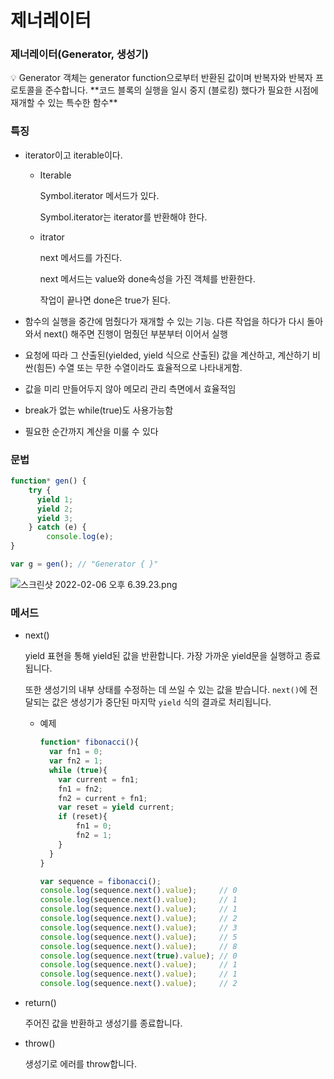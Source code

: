 # 제너레이터

### 제너레이터(Generator, 생성기)

<aside>
💡 Generator 객체는 generator function으로부터 반환된 값이며 반복자와 반복자 프로토콜을 준수합니다.
**코드 블록의 실행을 일시 중지 (블로킹) 했다가 필요한 시점에 재개할 수 있는 특수한 함수**

</aside>

### 특징

- iterator이고 iterable이다.
    - Iterable
        
        Symbol.iterator 메서드가 있다.
        
        Symbol.iterator는 iterator를 반환해야 한다.
        
    - itrator
        
        next 메서드를 가진다.
        
        next 메서드는 value와 done속성을 가진 객체를 반환한다.
        
        작업이 끝나면 done은 true가 된다.
        
- 함수의 실행을 중간에 멈췄다가 재개할 수 있는 기능. 다른 작업을 하다가 다시 돌아와서 next() 해주면 진행이 멈췄던 부분부터 이어서 실행
- 요청에 따라 그 산출된(yielded, yield 식으로 산출된) 값을 계산하고, 계산하기 비싼(힘든) 수열 또는 무한 수열이라도 효율적으로 나타내게함.
- 값을 미리 만들어두지 않아 메모리 관리 측면에서 효율적임
- break가 없는 while(true)도 사용가능함
- 필요한 순간까지 계산을 미룰 수 있다

### 문법

```jsx
function* gen() {
	try {
	  yield 1;
	  yield 2;
	  yield 3;
	} catch (e) {
		console.log(e);
}

var g = gen(); // "Generator { }"
```

![스크린샷 2022-02-06 오후 6.39.23.png](%E1%84%8C%E1%85%A6%E1%84%82%E1%85%A5%E1%84%85%E1%85%A6%E1%84%8B%E1%85%B5%E1%84%90%E1%85%A5%202127d/%E1%84%89%E1%85%B3%E1%84%8F%E1%85%B3%E1%84%85%E1%85%B5%E1%86%AB%E1%84%89%E1%85%A3%E1%86%BA_2022-02-06_%E1%84%8B%E1%85%A9%E1%84%92%E1%85%AE_6.39.23.png)

### 메서드

- next()
    
    yield 표현을 통해 yield된 값을 반환합니다. 가장 가까운 yield문을 실행하고 종료됩니다.
    
    또한 생성기의 내부 상태를 수정하는 데 쓰일 수 있는 값을 받습니다. `next()`에 전달되는 값은 생성기가 중단된 마지막 `yield` 식의 결과로 처리됩니다.
    
    - 예제
        
        ```jsx
        function* fibonacci(){
          var fn1 = 0;
          var fn2 = 1;
          while (true){
            var current = fn1;
            fn1 = fn2;
            fn2 = current + fn1;
            var reset = yield current;
            if (reset){
                fn1 = 0;
                fn2 = 1;
            }
          }
        }
        
        var sequence = fibonacci();
        console.log(sequence.next().value);     // 0
        console.log(sequence.next().value);     // 1
        console.log(sequence.next().value);     // 1
        console.log(sequence.next().value);     // 2
        console.log(sequence.next().value);     // 3
        console.log(sequence.next().value);     // 5
        console.log(sequence.next().value);     // 8
        console.log(sequence.next(true).value); // 0
        console.log(sequence.next().value);     // 1
        console.log(sequence.next().value);     // 1
        console.log(sequence.next().value);     // 2
        ```
        
- return()
    
    주어진 값을 반환하고 생성기를 종료합니다.
    
- throw()
    
    생성기로 에러를 throw합니다.